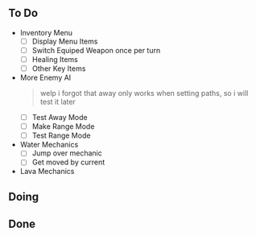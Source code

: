 ## To Do

- Inventory Menu
    * [ ] Display Menu Items
    * [ ] Switch Equiped Weapon once per turn
    * [ ] Healing Items
    * [ ] Other Key Items
- More Enemy AI
    > welp i forgot that away only works when setting paths, so i will test it later
    * [ ] Test Away Mode
    * [ ] Make Range Mode
    * [ ] Test Range Mode
- Water Mechanics
    * [ ] Jump over mechanic
    * [ ] Get moved by current
- Lava Mechanics

## Doing


## Done

